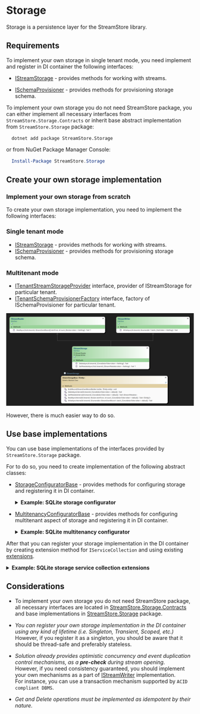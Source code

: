 # Storage

Storage is a persistence layer for the StreamStore library.


## Requirements

To implement your own storage in single tenant mode, you need implement and register in DI container the following interfaces:

- [IStreamStorage] - provides methods for working with streams.

- [ISchemaProvisioner](../src/StreamStore.Contracts/Provisioning/ISchemaProvisioner.cs) - provides methods for provisioning storage schema.

To implement your own storage you do not need StreamStore package, you can either implement all necessary interfaces from `StreamStore.Storage.Contracts` or inherit base abstract implementation from `StreamStore.Storage` package:

```dotnetcli
  dotnet add package StreamStore.Storage
```

or from NuGet Package Manager Console:

```powershell
  Install-Package StreamStore.Storage
```

## Create your own storage implementation

### Implement your own storage from scratch

To create your own storage implementation, you need to implement the following interfaces:

### Single tenant mode

- [IStreamStorage] - provides methods for working with streams.
- [ISchemaProvisioner] - provides methods for provisioning storage schema.

### Multitenant mode

- [ITenantStreamStorageProvider] interface, provider of IStreamStorage for particular tenant.
- [ITenantSchemaProvisionerFactory] interface, factory of ISchemaProvisioner for particular tenant.

![Storage class diagram](diagrams/storage.png)

However, there is much easier way to do so.

## Use base implementations

You can use base implementations of the interfaces provided by `StreamStore.Storage` package.

For to do so, you need to create implementation of the following abstract classes:

* [StorageConfiguratorBase] - provides methods for configuring storage and registering it in DI container.

  <details>
  <summary><b>Example: SQLite storage configurator</b></summary>
  
  ```csharp
  // Example of SQLite storage configurator
  internal class StorageConfigurator: StorageConfiguratorBase
      {
  
          readonly SqlStorageConfiguration config = SqliteConfiguration.DefaultConfiguration;
  
          public StorageConfigurator()
          {
          }
  
          public StorageConfigurator(SqlStorageConfiguration configuration)
          {
              config = configuration.ThrowIfNull(nameof(configuration));
          }
  
  
          protected override void ConfigureStorage(StorageDependencyRegistrator registrator)
          {
              registrator.RegisterStorage<SqlStreamStorage>();
          }
  
          protected override void ConfigureSchemaProvisioner(SchemaProvisionerRegistrator registrator)
          {
              // Register the PostgreSQL schema provisioner
              registrator.RegisterSchemaProvisioner<SqlSchemaProvisioner>();
          }
  
          protected override void ConfigureAdditionalDependencies(IServiceCollection services)
          {
              services.AddSingleton(config);
              services.AddSingleton<IDbConnectionFactory, SqliteDbConnectionFactory>();
              services.AddSingleton<IDapperCommandFactory, DefaultDapperCommandFactory>();
              services.AddSingleton<ISqlExceptionHandler, SqliteExceptionHandler>();
              services.AddSingleton<ISqlQueryProvider, DefaultSqlQueryProvider>();
              services.AddSingleton<IMigrator, SqliteMigrator>();
              services.AddSingleton(new MigrationConfiguration { MigrationAssembly = typeof(SqliteMigrator).Assembly });
          }
      }
  ```
  
  </details>

* [MultitenancyConfiguratorBase] - provides methods for configuring multitenant aspect of storage and registering it in DI container.

  <details>
  <summary><b>Example: SQLite multitenancy configurator</b></summary>
  
  ```csharp
   internal class MultitenancyConfigurator : MultitenancyConfiguratorBase
    {
        readonly Action<SqlMultitenancyConfigurator> configure;

        public MultitenancyConfigurator(Action<SqlMultitenancyConfigurator> configure)
        {
            this.configure = configure.ThrowIfNull(nameof(configure));
        }

        protected override void ConfigureStorageProvider(StorageProviderRegistrator registrator)
        {
            registrator.RegisterStorageProvider(serviceProvider => serviceProvider.GetRequiredService<SqliteTenantStorageProvider>().GetStorage);
        }

        protected override void ConfigureSchemaProvisionerFactory(SchemaProvisionerFactoryRegistrator registrator)
        {
            registrator.RegisterSchemaProvisioningFactory(provider =>
                provider.GetRequiredService<SqliteSchemaProvisionerFactory>().Create);
        }

        protected override void ConfigureAdditionalDependencies(IServiceCollection services)
        {
            services.ThrowIfNull(nameof(services));
            services.AddSingleton<ISqlTenantStorageConfigurationProvider,SqlTenantStorageConfigurationProvider>();
            services.AddSingleton<SqliteTenantStorageProvider>();
            configure(new SqlMultitenancyConfigurator(services));
            services.AddSingleton<SqliteSchemaProvisionerFactory>();
        }
    }
  ```

  </details>

After that you can register your storage implementation in the DI container by creating extension method for `IServiceCollection` and using existing [extensions](../src/StreamStore.Storage/Extensions/ServiceCollectionExtension.cs).

<details>
<summary><b>Example: SQLite storage service collection extensions</b></summary>

```csharp
  public static class ServiceCollectionExtension
  {
      public static IServiceCollection ConfigurePersistenceMultitenancy(this IServiceCollection services, StorageConfiguratorBase configurator, MultitenancyConfiguratorBase multitenancyConfigurator)
      {
              configurator.ThrowIfNull(nameof(configurator));
              multitenancyConfigurator.ThrowIfNull(nameof(multitenancyConfigurator));
  
              var storageServices = 
                  new StorageDependencyBuilder()
                      .WithStorageConfigurator(configurator)
                      .WithMultitenancyConfigurator(multitenancyConfigurator)
                      .Build();
              services.CopyFrom(storageServices);
              return services;
          }
          public static IServiceCollection ConfigurePersistence(this IServiceCollection services, StorageConfiguratorBase configurator)
          {
              configurator.ThrowIfNull(nameof(configurator));
  
              var storageServices =
                  new StorageDependencyBuilder()
                      .WithStorageConfigurator(configurator)
                      .Build();
              services.CopyFrom(storageServices);
              return services;
          }

  }
```

</details>


## Considerations

- To implement your own storage you do not need StreamStore package, all necessary interfaces are located in [StreamStore.Storage.Contracts](https://www.nuget.org/packages/StreamStore.Contracts/) and base implementations in  [StreamStore.Storage](https://www.nuget.org/packages/StreamStore.Storage/) package.

- _You can register your own storage implementation in the DI container using any kind of lifetime (i.e. Singleton, Transient, Scoped, etc.)_  
  However, if you register it as a singleton, you should be aware that it should be thread-safe and preferably stateless.

- _Solution already provides optimistic concurrency and event duplication control mechanisms, as a **pre-check** during stream opening_.  
  However, if you need consistency guaranteed, you should implement your own mechanisms as a part of [IStreamWriter] implementation.  
  For instance, you can use a transaction mechanism supported by `ACID compliant DBMS`.
- _Get and Delete operations must be implemented as idempotent by their nature._

[IStreamWriter]:../src/StreamStore.Storage.Contracts/Storage/IStreamWriter.cs
[IStreamStorage]:../src/StreamStore.Storage.Contracts/Storage/IStreamStorage.cs
[ISchemaProvisioner]:../src/StreamStore.Storage.Contracts/Provisioning/ISchemaProvisioner.cs
[ITenantStreamStorageProvider]:../src/StreamStore.Storage.Contracts/Multitenancy/ITenantStreamStorageProvider.cs
[ITenantSchemaProvisionerFactory]:../src/StreamStore.Storage.Contracts/Multitenancy/ITenantSchemaProvisionerFactory.cs
[StorageConfiguratorBase]:../src/StreamStore.Storage/Configuration/StorageConfiguratorBase.cs

[MultitenancyConfiguratorBase]:../src/StreamStore.Storage/Configuration/MultitenancyConfiguratorBase.cs
